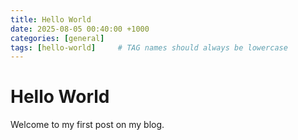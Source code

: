 ```yaml
---
title: Hello World
date: 2025-08-05 00:40:00 +1000
categories: [general]
tags: [hello-world]     # TAG names should always be lowercase
---
```


# Hello World

Welcome to my first post on my blog.
